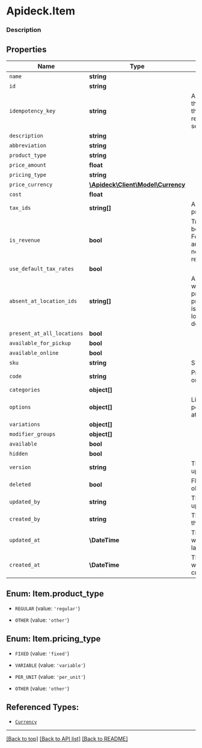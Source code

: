 # Apideck.Item

### Description

## Properties
Name | Type | Description | Notes
------------ | ------------- | ------------- | -------------
`name` | **string** |  | 
`id` | **string** |  | [optional] 
`idempotency_key` | **string** | A value you specify that uniquely identifies this request among requests you have sent. | [optional] 
`description` | **string** |  | [optional] 
`abbreviation` | **string** |  | [optional] 
`product_type` | **string** |  | [optional] 
`price_amount` | **float** |  | [optional] 
`pricing_type` | **string** |  | [optional] 
`price_currency` | [**\Apideck\Client\Model\Currency**](Currency.md) |  | [optional] 
`cost` | **float** |  | [optional] 
`tax_ids` | **string[]** | A list of Tax IDs for the product. | [optional] 
`is_revenue` | **bool** | True if this item should be counted as revenue. For example, gift cards and donations would not be counted as revenue. | [optional] 
`use_default_tax_rates` | **bool** |  | [optional] 
`absent_at_location_ids` | **string[]** | A list of locations where the object is not present, even if present_at_all_locations is true. This can include locations that are deactivated. | [optional] 
`present_at_all_locations` | **bool** |  | [optional] 
`available_for_pickup` | **bool** |  | [optional] 
`available_online` | **bool** |  | [optional] 
`sku` | **string** | SKU of the item | [optional] 
`code` | **string** | Product code, e.g. UPC or EAN | [optional] 
`categories` | **object[]** |  | [optional] 
`options` | **object[]** | List of options pertaining to this item's attribute variation | [optional] 
`variations` | **object[]** |  | [optional] 
`modifier_groups` | **object[]** |  | [optional] 
`available` | **bool** |  | [optional] 
`hidden` | **bool** |  | [optional] 
`version` | **string** | The user who last updated the object. | [optional] 
`deleted` | **bool** | Flag to indicate if the object is deleted. | [optional] 
`updated_by` | **string** | The user who last updated the object. | [optional] 
`created_by` | **string** | The user who created the object. | [optional] 
`updated_at` | **\DateTime** | The date and time when the object was last updated. | [optional] 
`created_at` | **\DateTime** | The date and time when the object was created. | [optional] 





<a name="PRODUCT_TYPE"></a>
## Enum: Item.product_type


* `REGULAR` (value: `'regular'`)

* `OTHER` (value: `'other'`)




<a name="PRICING_TYPE"></a>
## Enum: Item.pricing_type


* `FIXED` (value: `'fixed'`)

* `VARIABLE` (value: `'variable'`)

* `PER_UNIT` (value: `'per_unit'`)

* `OTHER` (value: `'other'`)




## Referenced Types:








* [`Currency`](Currency.md)























---

[[Back to top]](#) [[Back to API list]](../../../../README.md#documentation-for-api-endpoints) [[Back to README]](../../../../README.md)


